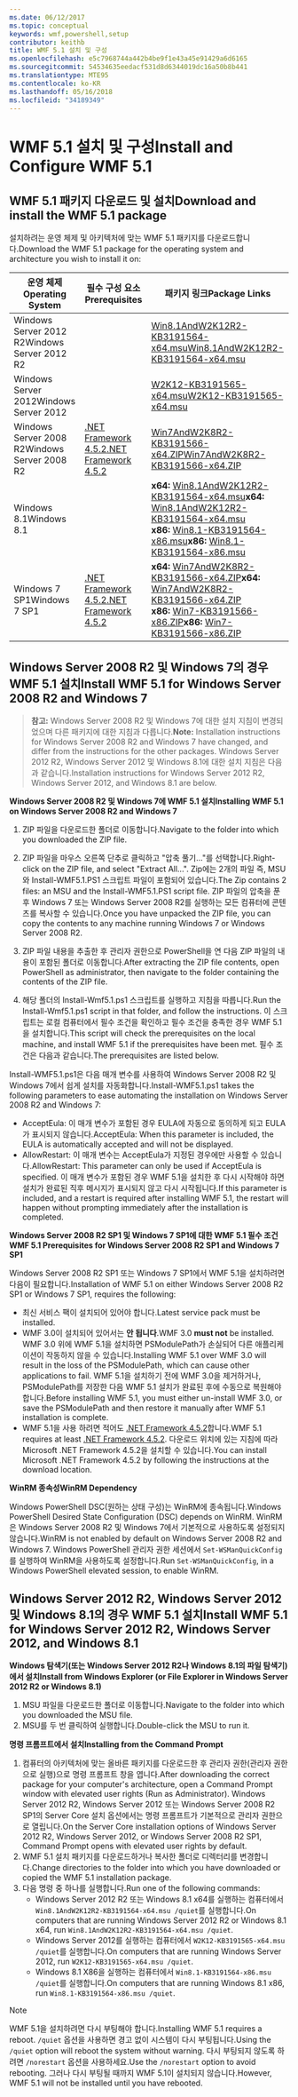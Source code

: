 ```yaml
---
ms.date: 06/12/2017
ms.topic: conceptual
keywords: wmf,powershell,setup
contributor: keithb
title: WMF 5.1 설치 및 구성
ms.openlocfilehash: e5c7968744a442b4be9f1e43a45e91429a6d6165
ms.sourcegitcommit: 54534635eedacf531d8d6344019dc16a50b8b441
ms.translationtype: MTE95
ms.contentlocale: ko-KR
ms.lasthandoff: 05/16/2018
ms.locfileid: "34189349"
---
```

# <a name="install-and-configure-wmf-51"></a><span data-ttu-id="76ae7-103">WMF 5.1 설치 및 구성</span><span class="sxs-lookup"><span data-stu-id="76ae7-103">Install and Configure WMF 5.1</span></span> #


## <a name="download-and-install-the-wmf-51-package"></a><span data-ttu-id="76ae7-104">WMF 5.1 패키지 다운로드 및 설치</span><span class="sxs-lookup"><span data-stu-id="76ae7-104">Download and install the WMF 5.1 package</span></span>

<span data-ttu-id="76ae7-105">설치하려는 운영 체제 및 아키텍처에 맞는 WMF 5.1 패키지를 다운로드합니다.</span><span class="sxs-lookup"><span data-stu-id="76ae7-105">Download the WMF 5.1 package for the operating system and architecture you wish to install it on:</span></span>

| <span data-ttu-id="76ae7-106">운영 체제</span><span class="sxs-lookup"><span data-stu-id="76ae7-106">Operating System</span></span>       | <span data-ttu-id="76ae7-107">필수 구성 요소</span><span class="sxs-lookup"><span data-stu-id="76ae7-107">Prerequisites</span></span>           | <span data-ttu-id="76ae7-108">패키지 링크</span><span class="sxs-lookup"><span data-stu-id="76ae7-108">Package Links</span></span>                          |
|------------------------|-------------------------|----------------------------------------|
| <span data-ttu-id="76ae7-109">Windows Server 2012 R2</span><span class="sxs-lookup"><span data-stu-id="76ae7-109">Windows Server 2012 R2</span></span> |                         | <span data-ttu-id="76ae7-110">[Win8.1AndW2K12R2-KB3191564-x64.msu][]</span><span class="sxs-lookup"><span data-stu-id="76ae7-110">[Win8.1AndW2K12R2-KB3191564-x64.msu][]</span></span> |
| <span data-ttu-id="76ae7-111">Windows Server 2012</span><span class="sxs-lookup"><span data-stu-id="76ae7-111">Windows Server 2012</span></span>    |                         | <span data-ttu-id="76ae7-112">[W2K12-KB3191565-x64.msu][]</span><span class="sxs-lookup"><span data-stu-id="76ae7-112">[W2K12-KB3191565-x64.msu][]</span></span>            |
| <span data-ttu-id="76ae7-113">Windows Server 2008 R2</span><span class="sxs-lookup"><span data-stu-id="76ae7-113">Windows Server 2008 R2</span></span> | <span data-ttu-id="76ae7-114">[.NET Framework 4.5.2][]</span><span class="sxs-lookup"><span data-stu-id="76ae7-114">[.NET Framework 4.5.2][]</span></span>| <span data-ttu-id="76ae7-115">[Win7AndW2K8R2-KB3191566-x64.ZIP][]</span><span class="sxs-lookup"><span data-stu-id="76ae7-115">[Win7AndW2K8R2-KB3191566-x64.ZIP][]</span></span>    |
| <span data-ttu-id="76ae7-116">Windows 8.1</span><span class="sxs-lookup"><span data-stu-id="76ae7-116">Windows 8.1</span></span>            |                         | <span data-ttu-id="76ae7-117">**x64:** [Win8.1AndW2K12R2-KB3191564-x64.msu][]</span><span class="sxs-lookup"><span data-stu-id="76ae7-117">**x64:** [Win8.1AndW2K12R2-KB3191564-x64.msu][]</span></span></br><span data-ttu-id="76ae7-118">**x86:** [Win8.1-KB3191564-x86.msu][]</span><span class="sxs-lookup"><span data-stu-id="76ae7-118">**x86:** [Win8.1-KB3191564-x86.msu][]</span></span> |
| <span data-ttu-id="76ae7-119">Windows 7 SP1</span><span class="sxs-lookup"><span data-stu-id="76ae7-119">Windows 7 SP1</span></span>          | <span data-ttu-id="76ae7-120">[.NET Framework 4.5.2][]</span><span class="sxs-lookup"><span data-stu-id="76ae7-120">[.NET Framework 4.5.2][]</span></span>| <span data-ttu-id="76ae7-121">**x64:** [Win7AndW2K8R2-KB3191566-x64.ZIP][]</span><span class="sxs-lookup"><span data-stu-id="76ae7-121">**x64:** [Win7AndW2K8R2-KB3191566-x64.ZIP][]</span></span></br><span data-ttu-id="76ae7-122">**x86:** [Win7-KB3191566-x86.ZIP][]</span><span class="sxs-lookup"><span data-stu-id="76ae7-122">**x86:** [Win7-KB3191566-x86.ZIP][]</span></span> |

[.NET Framework 4.5.2]: https://www.microsoft.com/download/details.aspx?id=42642
[W2K12-KB3191565-x64.msu]: https://go.microsoft.com/fwlink/?linkid=839513
[Win7-KB3191566-x86.ZIP]: https://go.microsoft.com/fwlink/?linkid=839522
[Win7AndW2K8R2-KB3191566-x64.ZIP]: https://go.microsoft.com/fwlink/?linkid=839523
[Win8.1-KB3191564-x86.msu]: https://go.microsoft.com/fwlink/?linkid=839521
[Win8.1AndW2K12R2-KB3191564-x64.msu]: https://go.microsoft.com/fwlink/?linkid=839516

## <a name="install-wmf-51-for-windows-server-2008-r2-and-windows-7"></a><span data-ttu-id="76ae7-129">Windows Server 2008 R2 및 Windows 7의 경우 WMF 5.1 설치</span><span class="sxs-lookup"><span data-stu-id="76ae7-129">Install WMF 5.1 for Windows Server 2008 R2 and Windows 7</span></span>

> <span data-ttu-id="76ae7-130">**참고:** Windows Server 2008 R2 및 Windows 7에 대한 설치 지침이 변경되었으며 다른 패키지에 대한 지침과 다릅니다.</span><span class="sxs-lookup"><span data-stu-id="76ae7-130">**Note:** Installation instructions for Windows Server 2008 R2 and Windows 7 have changed, and differ from the instructions for the other packages.</span></span> <span data-ttu-id="76ae7-131">Windows Server 2012 R2, Windows Server 2012 및 Windows 8.1에 대한 설치 지침은 다음과 같습니다.</span><span class="sxs-lookup"><span data-stu-id="76ae7-131">Installation instructions for Windows Server 2012 R2, Windows Server 2012, and Windows 8.1 are below.</span></span>

<span data-ttu-id="76ae7-132">**Windows Server 2008 R2 및 Windows 7에 WMF 5.1 설치**</span><span class="sxs-lookup"><span data-stu-id="76ae7-132">**Installing WMF 5.1 on Windows Server 2008 R2 and Windows 7**</span></span>

1. <span data-ttu-id="76ae7-133">ZIP 파일을 다운로드한 폴더로 이동합니다.</span><span class="sxs-lookup"><span data-stu-id="76ae7-133">Navigate to the folder into which you downloaded the ZIP file.</span></span>

2. <span data-ttu-id="76ae7-134">ZIP 파일을 마우스 오른쪽 단추로 클릭하고 "압축 풀기..."를 선택합니다.</span><span class="sxs-lookup"><span data-stu-id="76ae7-134">Right-click on the ZIP file, and select "Extract All...".</span></span> <span data-ttu-id="76ae7-135">Zip에는 2개의 파일 즉, MSU와 Install-WMF5.1.PS1 스크립트 파일이 포함되어 있습니다.</span><span class="sxs-lookup"><span data-stu-id="76ae7-135">The Zip contains 2 files: an MSU and the Install-WMF5.1.PS1 script file.</span></span>
<span data-ttu-id="76ae7-136">ZIP 파일의 압축을 푼 후 Windows 7 또는 Windows Server 2008 R2를 실행하는 모든 컴퓨터에 콘텐츠를 복사할 수 있습니다.</span><span class="sxs-lookup"><span data-stu-id="76ae7-136">Once you have unpacked the ZIP file, you can copy the contents to any machine running Windows 7 or Windows Server 2008 R2.</span></span>

3. <span data-ttu-id="76ae7-137">ZIP 파일 내용을 추출한 후 관리자 권한으로 PowerShell을 연 다음 ZIP 파일의 내용이 포함된 폴더로 이동합니다.</span><span class="sxs-lookup"><span data-stu-id="76ae7-137">After extracting the ZIP file contents, open PowerShell as administrator, then navigate to the folder containing the contents of the ZIP file.</span></span>

4. <span data-ttu-id="76ae7-138">해당 폴더의 Install-Wmf5.1.ps1 스크립트를 실행하고 지침을 따릅니다.</span><span class="sxs-lookup"><span data-stu-id="76ae7-138">Run the Install-Wmf5.1.ps1 script in that folder, and follow the instructions.</span></span> <span data-ttu-id="76ae7-139">이 스크립트는 로컬 컴퓨터에서 필수 조건을 확인하고 필수 조건을 충족한 경우 WMF 5.1을 설치합니다.</span><span class="sxs-lookup"><span data-stu-id="76ae7-139">This script will check the prerequisites on the local machine, and install WMF 5.1 if the prerequisites have been met.</span></span> <span data-ttu-id="76ae7-140">필수 조건은 다음과 같습니다.</span><span class="sxs-lookup"><span data-stu-id="76ae7-140">The prerequisites are listed below.</span></span>

<span data-ttu-id="76ae7-141">Install-WMF5.1.ps1은 다음 매개 변수를 사용하여 Windows Server 2008 R2 및 Windows 7에서 쉽게 설치를 자동화합니다.</span><span class="sxs-lookup"><span data-stu-id="76ae7-141">Install-WMF5.1.ps1 takes the following parameters to ease automating the installation on Windows Server 2008 R2 and Windows 7:</span></span>

- <span data-ttu-id="76ae7-142">AcceptEula: 이 매개 변수가 포함된 경우 EULA에 자동으로 동의하게 되고 EULA가 표시되지 않습니다.</span><span class="sxs-lookup"><span data-stu-id="76ae7-142">AcceptEula: When this parameter is included, the EULA is automatically accepted and will not be displayed.</span></span>
- <span data-ttu-id="76ae7-143">AllowRestart: 이 매개 변수는 AcceptEula가 지정된 경우에만 사용할 수 있습니다.</span><span class="sxs-lookup"><span data-stu-id="76ae7-143">AllowRestart: This parameter can only be used if AcceptEula is specified.</span></span> <span data-ttu-id="76ae7-144">이 매개 변수가 포함된 경우 WMF 5.1을 설치한 후 다시 시작해야 하면 설치가 완료된 직후 메시지가 표시되지 않고 다시 시작됩니다.</span><span class="sxs-lookup"><span data-stu-id="76ae7-144">If this parameter is included, and a restart is required after installing WMF 5.1, the restart will happen without prompting immediately after the installation is completed.</span></span>

<span data-ttu-id="76ae7-145">**Windows Server 2008 R2 SP1 및 Windows 7 SP1에 대한 WMF 5.1 필수 조건**</span><span class="sxs-lookup"><span data-stu-id="76ae7-145">**WMF 5.1 Prerequisites for Windows Server 2008 R2 SP1 and Windows 7 SP1**</span></span>

<span data-ttu-id="76ae7-146">Windows Server 2008 R2 SP1 또는 Windows 7 SP1에서 WMF 5.1을 설치하려면 다음이 필요합니다.</span><span class="sxs-lookup"><span data-stu-id="76ae7-146">Installation of WMF 5.1 on either Windows Server 2008 R2 SP1 or Windows 7 SP1, requires the following:</span></span>
- <span data-ttu-id="76ae7-147">최신 서비스 팩이 설치되어 있어야 합니다.</span><span class="sxs-lookup"><span data-stu-id="76ae7-147">Latest service pack must be installed.</span></span>
- <span data-ttu-id="76ae7-148">WMF 3.0이 설치되어 있어서는 **안 됩니다**.</span><span class="sxs-lookup"><span data-stu-id="76ae7-148">WMF 3.0 **must not** be installed.</span></span> <span data-ttu-id="76ae7-149">WMF 3.0 위에 WMF 5.1을 설치하면 PSModulePath가 손실되어 다른 애플리케이션이 작동하지 않을 수 있습니다.</span><span class="sxs-lookup"><span data-stu-id="76ae7-149">Installing WMF 5.1 over WMF 3.0 will result in the loss of the PSModulePath, which can cause other applications to fail.</span></span> <span data-ttu-id="76ae7-150">WMF 5.1을 설치하기 전에 WMF 3.0을 제거하거나, PSModulePath를 저장한 다음 WMF 5.1 설치가 완료된 후에 수동으로 복원해야 합니다.</span><span class="sxs-lookup"><span data-stu-id="76ae7-150">Before installing WMF 5.1, you must either un-install WMF 3.0, or save the PSModulePath and then restore it manually after WMF 5.1 installation is complete.</span></span>
- <span data-ttu-id="76ae7-151">WMF 5.1을 사용 하려면 적어도 [.NET Framework 4.5.2](https://www.microsoft.com/en-ca/download/details.aspx?id=42642)합니다.</span><span class="sxs-lookup"><span data-stu-id="76ae7-151">WMF 5.1 requires at least [.NET Framework 4.5.2](https://www.microsoft.com/en-ca/download/details.aspx?id=42642).</span></span>
<span data-ttu-id="76ae7-152">다운로드 위치에 있는 지침에 따라 Microsoft .NET Framework 4.5.2을 설치할 수 있습니다.</span><span class="sxs-lookup"><span data-stu-id="76ae7-152">You can install Microsoft .NET Framework 4.5.2 by following the instructions at the download location.</span></span>

<span data-ttu-id="76ae7-153">**WinRM 종속성**</span><span class="sxs-lookup"><span data-stu-id="76ae7-153">**WinRM Dependency**</span></span>

<span data-ttu-id="76ae7-154">Windows PowerShell DSC(원하는 상태 구성)는 WinRM에 종속됩니다.</span><span class="sxs-lookup"><span data-stu-id="76ae7-154">Windows PowerShell Desired State Configuration (DSC) depends on WinRM.</span></span>
<span data-ttu-id="76ae7-155">WinRM은 Windows Server 2008 R2 및 Windows 7에서 기본적으로 사용하도록 설정되지 않습니다.</span><span class="sxs-lookup"><span data-stu-id="76ae7-155">WinRM is not enabled by default on Windows Server 2008 R2 and Windows 7.</span></span>
<span data-ttu-id="76ae7-156">Windows PowerShell 관리자 권한 세션에서 `Set-WSManQuickConfig`를 실행하여 WinRM을 사용하도록 설정합니다.</span><span class="sxs-lookup"><span data-stu-id="76ae7-156">Run `Set-WSManQuickConfig`, in a Windows PowerShell elevated session, to enable WinRM.</span></span>


## <a name="install-wmf-51-for-windows-server-2012-r2-windows-server-2012-and-windows-81"></a><span data-ttu-id="76ae7-157">Windows Server 2012 R2, Windows Server 2012 및 Windows 8.1의 경우 WMF 5.1 설치</span><span class="sxs-lookup"><span data-stu-id="76ae7-157">Install WMF 5.1 for Windows Server 2012 R2, Windows Server 2012, and Windows 8.1</span></span>
<span data-ttu-id="76ae7-158">**Windows 탐색기(또는 Windows Server 2012 R2나 Windows 8.1의 파일 탐색기)에서 설치**</span><span class="sxs-lookup"><span data-stu-id="76ae7-158">**Install from Windows Explorer (or File Explorer in Windows Server 2012 R2 or Windows 8.1)**</span></span>

1. <span data-ttu-id="76ae7-159">MSU 파일을 다운로드한 폴더로 이동합니다.</span><span class="sxs-lookup"><span data-stu-id="76ae7-159">Navigate to the folder into which you downloaded the MSU file.</span></span>
2. <span data-ttu-id="76ae7-160">MSU를 두 번 클릭하여 실행합니다.</span><span class="sxs-lookup"><span data-stu-id="76ae7-160">Double-click the MSU to run it.</span></span>

<span data-ttu-id="76ae7-161">**명령 프롬프트에서 설치**</span><span class="sxs-lookup"><span data-stu-id="76ae7-161">**Installing from the Command Prompt**</span></span>

1. <span data-ttu-id="76ae7-162">컴퓨터의 아키텍처에 맞는 올바른 패키지를 다운로드한 후 관리자 권한(관리자 권한으로 실행)으로 명령 프롬프트 창을 엽니다.</span><span class="sxs-lookup"><span data-stu-id="76ae7-162">After downloading the correct package for your computer's architecture, open a Command Prompt window with elevated user rights (Run as Administrator).</span></span> <span data-ttu-id="76ae7-163">Windows Server 2012 R2, Windows Server 2012 또는 Windows Server 2008 R2 SP1의 Server Core 설치 옵션에서는 명령 프롬프트가 기본적으로 관리자 권한으로 열립니다.</span><span class="sxs-lookup"><span data-stu-id="76ae7-163">On the Server Core installation options of Windows Server 2012 R2, Windows Server 2012, or Windows Server 2008 R2 SP1, Command Prompt opens with elevated user rights by default.</span></span>
2. <span data-ttu-id="76ae7-164">WMF 5.1 설치 패키지를 다운로드하거나 복사한 폴더로 디렉터리를 변경합니다.</span><span class="sxs-lookup"><span data-stu-id="76ae7-164">Change directories to the folder into which you have downloaded or copied the WMF 5.1 installation package.</span></span>
3. <span data-ttu-id="76ae7-165">다음 명령 중 하나를 실행합니다.</span><span class="sxs-lookup"><span data-stu-id="76ae7-165">Run one of the following commands:</span></span>
   - <span data-ttu-id="76ae7-166">Windows Server 2012 R2 또는 Windows 8.1 x64를 실행하는 컴퓨터에서 `Win8.1AndW2K12R2-KB3191564-x64.msu /quiet`를 실행합니다.</span><span class="sxs-lookup"><span data-stu-id="76ae7-166">On computers that are running Windows Server 2012 R2 or Windows 8.1 x64, run `Win8.1AndW2K12R2-KB3191564-x64.msu /quiet`.</span></span>
   - <span data-ttu-id="76ae7-167">Windows Server 2012를 실행하는 컴퓨터에서 `W2K12-KB3191565-x64.msu /quiet`를 실행합니다.</span><span class="sxs-lookup"><span data-stu-id="76ae7-167">On computers that are running Windows Server 2012, run `W2K12-KB3191565-x64.msu /quiet`.</span></span>
   - <span data-ttu-id="76ae7-168">Windows 8.1 X86을 실행하는 컴퓨터에서 `Win8.1-KB3191564-x86.msu /quiet`를 실행합니다.</span><span class="sxs-lookup"><span data-stu-id="76ae7-168">On computers that are running Windows 8.1 x86, run `Win8.1-KB3191564-x86.msu /quiet`.</span></span>

> [!NOTE]
> <span data-ttu-id="76ae7-169">WMF 5.1을 설치하려면 다시 부팅해야 합니다.</span><span class="sxs-lookup"><span data-stu-id="76ae7-169">Installing WMF 5.1 requires a reboot.</span></span> <span data-ttu-id="76ae7-170">`/quiet` 옵션을 사용하면 경고 없이 시스템이 다시 부팅됩니다.</span><span class="sxs-lookup"><span data-stu-id="76ae7-170">Using the `/quiet` option will reboot the system without warning.</span></span>
> <span data-ttu-id="76ae7-171">다시 부팅되지 않도록 하려면 `/norestart` 옵션을 사용하세요.</span><span class="sxs-lookup"><span data-stu-id="76ae7-171">Use the `/norestart` option to avoid rebooting.</span></span> <span data-ttu-id="76ae7-172">그러나 다시 부팅될 때까지 WMF 5.1이 설치되지 않습니다.</span><span class="sxs-lookup"><span data-stu-id="76ae7-172">However, WMF 5.1 will not be installed until you have rebooted.</span></span>
